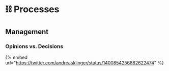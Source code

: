 # ⛓ Processes

## Management

### Opinions vs. Decisions

{% embed url="https://twitter.com/andreasklinger/status/1400854256882622474" %}
